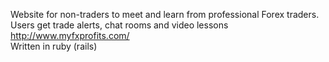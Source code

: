 Website for non-traders to meet and learn from professional Forex traders.
<br>
Users get trade alerts, chat rooms and video lessons
<br>
http://www.myfxprofits.com/
<br>
Written in ruby (rails)
